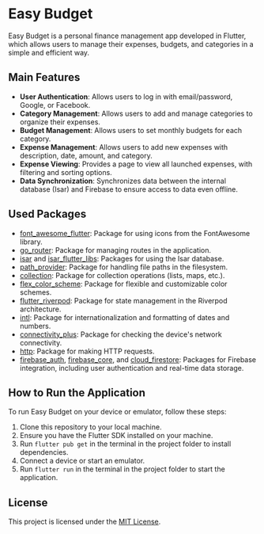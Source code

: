 # Easy Budget

Easy Budget is a personal finance management app developed in Flutter, which allows users to manage their expenses, budgets, and categories in a simple and efficient way.

## Main Features

- **User Authentication**: Allows users to log in with email/password, Google, or Facebook.
- **Category Management**: Allows users to add and manage categories to organize their expenses.
- **Budget Management**: Allows users to set monthly budgets for each category.
- **Expense Management**: Allows users to add new expenses with description, date, amount, and category.
- **Expense Viewing**: Provides a page to view all launched expenses, with filtering and sorting options.
- **Data Synchronization**: Synchronizes data between the internal database (Isar) and Firebase to ensure access to data even offline.

## Used Packages

- [font_awesome_flutter](https://pub.dev/packages/font_awesome_flutter): Package for using icons from the FontAwesome library.
- [go_router](https://pub.dev/packages/go_router): Package for managing routes in the application.
- [isar](https://pub.dev/packages/isar) and [isar_flutter_libs](https://pub.dev/packages/isar_flutter_libs): Packages for using the Isar database.
- [path_provider](https://pub.dev/packages/path_provider): Package for handling file paths in the filesystem.
- [collection](https://pub.dev/packages/collection): Package for collection operations (lists, maps, etc.).
- [flex_color_scheme](https://pub.dev/packages/flex_color_scheme): Package for flexible and customizable color schemes.
- [flutter_riverpod](https://pub.dev/packages/flutter_riverpod): Package for state management in the Riverpod architecture.
- [intl](https://pub.dev/packages/intl): Package for internationalization and formatting of dates and numbers.
- [connectivity_plus](https://pub.dev/packages/connectivity_plus): Package for checking the device's network connectivity.
- [http](https://pub.dev/packages/http): Package for making HTTP requests.
- [firebase_auth](https://pub.dev/packages/firebase_auth), [firebase_core](https://pub.dev/packages/firebase_core), and [cloud_firestore](https://pub.dev/packages/cloud_firestore): Packages for Firebase integration, including user authentication and real-time data storage.

## How to Run the Application

To run Easy Budget on your device or emulator, follow these steps:

1. Clone this repository to your local machine.
2. Ensure you have the Flutter SDK installed on your machine.
3. Run `flutter pub get` in the terminal in the project folder to install dependencies.
4. Connect a device or start an emulator.
5. Run `flutter run` in the terminal in the project folder to start the application.

## License

This project is licensed under the [MIT License](https://opensource.org/licenses/MIT).
